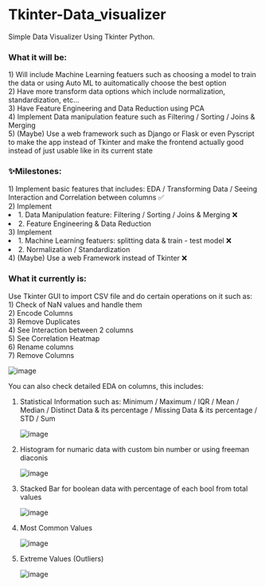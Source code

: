 # Tkinter-Data_visualizer
Simple Data Visualizer Using Tkinter Python.

<h3> What it will be: </h3>
  1) Will include Machine Learning featuers such as choosing a model to train the data or using Auto ML to auitomatically choose the best option <br>
  2) Have more transform data options which include normalization, standardization, etc... <br>
  3) Have Feature Engineering and Data Reduction using PCA <br>
  4) Implement Data manipulation feature such as Filtering / Sorting / Joins & Merging <br>
  5) (Maybe) Use a web framework such as Django or Flask or even Pyscript to make the app instead of Tkinter and make the frontend actually good instead of just usable like in its current state <br>

<h3> ✨Milestones: </h3>
  1) Implement basic features that includes: EDA / Transforming Data / Seeing Interaction and Correlation between columns ✅ <br>
  2) Implement <li> 1. Data Manipulation feature: Filtering / Sorting / Joins & Merging ❌ <br>
               <li> 2. Feature Engineering & Data Reduction <br>
  3) Implement <li> 1. Machine Learning featuers: splitting data & train - test model ❌ <br>
               <li> 2. Normalization / Standardization <br>
  4) (Maybe) Use a web Framework instead of Tkinter ❌ <br>

<h3> What it currently is: </h3>
Use Tkinter GUI to import CSV file and do certain operations on it such as: <br>
  1) Check of NaN values and handle them <br>
  2) Encode Columns <br>
  3) Remove Duplicates <br>
  4) See Interaction between 2 columns <br>
  5) See Correlation Heatmap <br>
  6) Rename columns <br>
  7) Remove Columns <br>
  
![image](https://github.com/Gallillio/Tkinter-Data_visualizer/assets/117813417/ee180592-855f-42f4-bec1-e8c8616d335a)


You can also check detailed EDA on columns, this includes:
  1) Statistical Information such as: Minimum / Maximum / IQR / Mean / Median / Distinct Data & its percentage / Missing Data & its percentage / STD / Sum
     
     ![image](https://github.com/Gallillio/Tkinter-Data_visualizer/assets/117813417/535a4d5b-8684-4f3b-b02b-a5f6163d77a4)
  
  2) Histogram for numaric data with custom bin number or using freeman diaconis

     ![image](https://github.com/Gallillio/Tkinter-Data_visualizer/assets/117813417/0d6dc9a4-a636-46c9-8a2e-89f5c7bf691e)

  3) Stacked Bar for boolean data with percentage of each bool from total values
     
     ![image](https://github.com/Gallillio/Tkinter-Data_visualizer/assets/117813417/239ab2d6-ab9c-4e90-8b24-9415d061812b)
  
  4) Most Common Values
     
     ![image](https://github.com/Gallillio/Tkinter-Data_visualizer/assets/117813417/725871f6-af42-4bb1-8def-32e1822661fc)

  5) Extreme Values (Outliers)
     
     ![image](https://github.com/Gallillio/Tkinter-Data_visualizer/assets/117813417/828f6bfb-7253-44e4-876e-1d23dabe4573)
